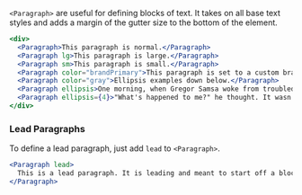 `<Paragraph>` are useful for defining blocks of text. It takes on all base text styles and adds a margin of the gutter size to the bottom of the element.

```jsx in Markdown
<div>
  <Paragraph>This paragraph is normal.</Paragraph>
  <Paragraph lg>This paragraph is large.</Paragraph>
  <Paragraph sm>This paragraph is small.</Paragraph>
  <Paragraph color="brandPrimary">This paragraph is set to a custom brand primary color.</Paragraph>
  <Paragraph color="gray">Ellipsis examples down below.</Paragraph>
  <Paragraph ellipsis>One morning, when Gregor Samsa woke from troubled dreams, he found himself transformed in his bed into a horrible vermin. He lay on his armour-like back, and if he lifted his head a little he could see his brown belly, slightly domed and divided by arches into stiff sections. The bedding was hardly able to cover it and seemed ready to slide off any moment. His many legs, pitifully thin compared with the size of the rest of him, waved about helplessly as he looked.</Paragraph>
  <Paragraph ellipsis={4}>"What's happened to me?" he thought. It wasn't a dream. His room, a proper human room although a little too small, lay peacefully between its four familiar walls. A collection of textile samples lay spread out on the table - Samsa was a travelling salesman - and above it there hung a picture that he had recently cut out of an illustrated magazine and housed in a nice, gilded frame. It showed a lady fitted out with a fur hat and fur boa who sat upright, raising a heavy fur muff that covered the whole of her lower arm towards the viewer.</Paragraph>
</div>
```

### Lead Paragraphs

To define a lead paragraph, just add `lead` to `<Paragraph>`.

```jsx in Markdown
<Paragraph lead>
  This is a lead paragraph. It is leading and meant to start off a block of text. This is using <code>&lt;Paragraph lead&gt;</code>.
</Paragraph>
```
